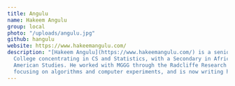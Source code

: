 ```yaml
---
title: Angulu
name: Hakeem Angulu
group: local
photo: "/uploads/angulu.jpg"
github: hangulu
website: https://www.hakeemangulu.com/
description: "[Hakeem Angulu](https://www.hakeemangulu.com/) is a senior at Harvard
  College concentrating in CS and Statistics, with a Secondary in African
  American Studies. He worked with MGGG through the Radcliffe Research Program,
  focusing on algorithms and computer experiments, and is now writing his thesis with the Lab.\n"
---
```


